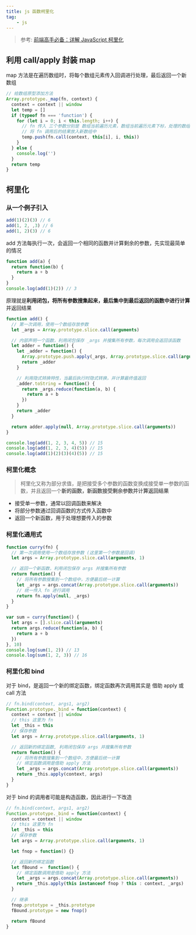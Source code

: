 ```yaml
---
title: js 函数柯里化
tag: 
	- js
---
```


> 参考: [前端高手必备：详解 JavaScript 柯里化](https://juejin.im/entry/58b316d78d6d810058678579/)

## 利用 call/apply 封装 map

map 方法是在遍历数组时，将每个数组元素传入回调进行处理，最后返回一个新数组

```js
// 给数组原型添加方法
Array.prototype._map(fn, context) {
  context = context || window
  let temp = []
  if (typeof fn === 'function') {
    for (let i = 0; i < this.length; i++) {
      // fn 传入 三个参数分别是 数组当前遍历元素，数组当前遍历元素下标，处理的数组
      // 将 fn 调用后的结果放入新数组中
      temp.push(fn.call(context, this[i], i, this))
    }
  } else {
    console.log('')
  }
  return temp
}
```

<!-- more -->

## 柯里化

### 从一个例子引入

```js
add(1)(2)(3) // 6
add(1, 2, ,3) // 6
add(1, 2)(3) // 6
```

add 方法每执行一次，会返回一个相同的函数并计算剩余的参数，先实现最简单的情况

```js
function add(a) {
  return function(b) {
    return a + b
  }
}
console.log(add(1)(2)) // 3
```

原理就是**利用闭包，将所有参数搜集起来，最后集中到最后返回的函数中进行计算**并返回结果

```js
function add() {
  // 第一次调用，使用一个数组存放参数
  let _args = Array.prototype.slice.call(arguments)

  // 内部声明一个函数，利用闭包保存 _args 并搜集所有参数，每次调用会返回该函数
  let adder = function() {
    let _adder = function() {
      Array.prototype.push.apply(_args, Array.prototype.slice.call(arguments))
      return _adder
    }

    // 利用隐式转换特性，当最后执行时隐式转换，并计算最终值返回
    _adder.toString = function() {
      return _args.reduce(function(a, b) {
        return a + b
      })
    }
    return _adder
  }

  return adder.apply(null, Array.prototype.slice.call(arguments))
}

console.log(add(1, 2, 3, 4, 5)) // 15
console.log(add(1, 2, 3, 4)(5)) // 15
console.log(add(1)(2)(3)(4)(5)) // 15
```

### 柯里化概念

> 柯里化又称为部分求值，是把接受多个参数的函数变换成接受单一参数的函数，并且返回一个**新的函数，新函数接受剩余参数并计算返回结果**

- 接受单一参数，通常以回调函数来解决
- 将部分参数通过回调函数的方式传入函数中
- 返回一个新函数，用于处理想要传入的参数

### 柯里化通用式

```js
function curry(fn) {
  // 第一次调用使用一个数组存放参数 (这里第一个参数是回调)
  let args = Array.prototype.slice.call(arguments, 1)

  // 返回一个新函数，利用闭包保存 args 并搜集所有参数
  return function() {
    // 将所有参数搜集到一个数组中，方便最后统一计算
    let _args = args.concat(Array.prototype.slice.call(arguments))
    // 统一传入 fn 进行调用
    return fn.apply(null, _args)
  }
}

var sum = curry(function() {
  let args = [].slice.call(arguments)
  return args.reduce(function(a, b) {
    return a + b
  })
}, 10)
console.log(sum(1, 2)) // 13
console.log(sum(1, 2, 3)) // 16
```

### 柯里化和 bind

对于 bind，是返回一个新的绑定函数，绑定函数再次调用其实是 借助 apply 或 call 方法

```js
// fn.bind(context, args1, arg2)
Function.prototype._bind = function(context) {
  context = context || window
  // this 这里为 fn
  let _this = this
  // 保存参数
  let args = Array.prototype.slice.call(arguments, 1)

  // 返回新的绑定函数, 利用闭包保存 args 并搜集所有参数
  return function() {
    // 将所有参数搜集到一个数组中，方便最后统一计算
    // 绑定函数调用是借助 apply 方法
    let _args = args.concat(Array.prototype.slice.call(arguments))
    return _this.apply(context, args)
  }
}
```

对于 bind 的调用者可能是构造函数，因此进行一下改造

```js
// fn.bind(context, args1, arg2)
Function.prototype._bind = function(context) {
  context = context || window
  // this 这里为 fn
  let _this = this
  // 保存参数
  let args = Array.prototype.slice.call(arguments, 1)

  let fnop = function() {}

  // 返回新的绑定函数
  let fBound =  function() {
    // 绑定函数调用是借助 apply 方法
    let _args = args.concat(Array.prototype.slice.call(arguments))
    return _this.apply(this instanceof fnop ? this : context, _args)
  }

  // 继承
  fnop.prototype = _this.prototype
  fBound.prototype = new fnop()

  return fBound
}
```